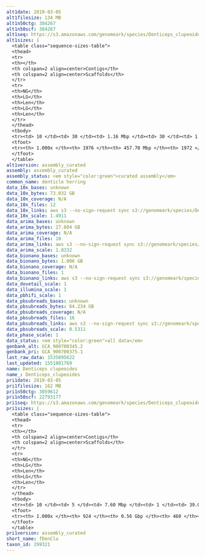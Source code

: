 ```yaml
---
alt1date: 2019-03-05
alt1filesize: 134 MB
alt1n50ctg: 384267
alt1n50scf: 384267
alt1seq: https://s3.amazonaws.com/genomeark/species/Denticeps_clupeoides/fDenClu1/assembly_curated/fDenClu1.alt.cur.20190305.fasta.gz
alt1sizes: |
  <table class="sequence-sizes-table">
  <thead>
  <tr>
  <th></th>
  <th colspan=2 align=center>Contigs</th>
  <th colspan=2 align=center>Scaffolds</th>
  </tr>
  <tr>
  <th>NG</th>
  <th>LG</th>
  <th>Len</th>
  <th>LG</th>
  <th>Len</th>
  </tr>
  </thead>
  <tbody>
  <tr><td> 10 </td><td> 30 </td><td> 1.16 Mbp </td><td> 30 </td><td> 1.16 Mbp </td></tr>  <tr><td> 20 </td><td> 79 </td><td> 0.80 Mbp </td><td> 79 </td><td> 0.80 Mbp </td></tr>  <tr><td> 30 </td><td> 146 </td><td> 0.61 Mbp </td><td> 146 </td><td> 0.61 Mbp </td></tr>  <tr><td> 40 </td><td> 229 </td><td> 0.50 Mbp </td><td> 229 </td><td> 0.50 Mbp </td></tr>  <tr style="background-color:#cccccc;"><td> 50 </td><td> 333 </td><td> 0.38 Mbp </td><td> 333 </td><td> 0.38 Mbp </td></tr>  <tr><td> 60 </td><td> 465 </td><td> 0.31 Mbp </td><td> 465 </td><td> 0.31 Mbp </td></tr>  <tr><td> 70 </td><td> 630 </td><td> 0.24 Mbp </td><td> 630 </td><td> 0.24 Mbp </td></tr>  <tr><td> 80 </td><td> 848 </td><td> 0.18 Mbp </td><td> 848 </td><td> 0.18 Mbp </td></tr>  <tr><td> 90 </td><td> 1159 </td><td> 0.12 Mbp </td><td> 1158 </td><td> 0.12 Mbp </td></tr>  <tr><td> 100 </td><td> 1975 </td><td> 164  bp </td><td> 1971 </td><td> 191  bp </td></tr>  </tbody>
  <tfoot>
  <tr><th> 1.000x </th><th> 1976 </th><th> 457.70 Mbp </th><th> 1972 </th><th> 457.70 Mbp </th></tr>
  </tfoot>
  </table>
alt1version: assembly_curated
assembly: assembly_curated
assembly_status: <em style="color:green">curated assembly</em>
common_name: denticle herring
data_10x_bases: unknown
data_10x_bytes: 73.032 GB
data_10x_coverage: N/A
data_10x_files: 12
data_10x_links: aws s3 --no-sign-request sync s3://genomeark/species/Denticeps_clupeoides/fDenClu1/genomic_data/10x/ .<br>
data_10x_scale: 1.4911
data_arima_bases: unknown
data_arima_bytes: 27.804 GB
data_arima_coverage: N/A
data_arima_files: 10
data_arima_links: aws s3 --no-sign-request sync s3://genomeark/species/Denticeps_clupeoides/fDenClu1/genomic_data/arima/ .<br>
data_arima_scale: 1.8332
data_bionano_bases: unknown
data_bionano_bytes: 1.006 GB
data_bionano_coverage: N/A
data_bionano_files: 1
data_bionano_links: aws s3 --no-sign-request sync s3://genomeark/species/Denticeps_clupeoides/fDenClu1/genomic_data/bionano/ .<br>
data_dovetail_scale: 1
data_illumina_scale: 1
data_pbhifi_scale: 1
data_pbsubreads_bases: unknown
data_pbsubreads_bytes: 64.234 GB
data_pbsubreads_coverage: N/A
data_pbsubreads_files: 16
data_pbsubreads_links: aws s3 --no-sign-request sync s3://genomeark/species/Denticeps_clupeoides/fDenClu1/genomic_data/pacbio/ . --exclude "*ccs.bam*"<br>
data_pbsubreads_scale: 0.5311
data_phase_scale: 1
data_status: <em style="color:green">all data</em>
genbank_alt: GCA_900700345.2
genbank_pri: GCA_900700375.1
last_raw_data: 1535895622
last_updated: 1551801769
name: Denticeps clupeoides
name_: Denticeps_clupeoides
pri1date: 2019-03-05
pri1filesize: 162 MB
pri1n50ctg: 3059612
pri1n50scf: 22793177
pri1seq: https://s3.amazonaws.com/genomeark/species/Denticeps_clupeoides/fDenClu1/assembly_curated/fDenClu1.pri.cur.20190305.fasta.gz
pri1sizes: |
  <table class="sequence-sizes-table">
  <thead>
  <tr>
  <th></th>
  <th colspan=2 align=center>Contigs</th>
  <th colspan=2 align=center>Scaffolds</th>
  </tr>
  <tr>
  <th>NG</th>
  <th>LG</th>
  <th>Len</th>
  <th>LG</th>
  <th>Len</th>
  </tr>
  </thead>
  <tbody>
  <tr><td> 10 </td><td> 5 </td><td> 7.60 Mbp </td><td> 1 </td><td> 39.02 Mbp </td></tr>  <tr><td> 20 </td><td> 14 </td><td> 6.22 Mbp </td><td> 2 </td><td> 36.91 Mbp </td></tr>  <tr><td> 30 </td><td> 24 </td><td> 4.99 Mbp </td><td> 4 </td><td> 34.21 Mbp </td></tr>  <tr><td> 40 </td><td> 36 </td><td> 3.91 Mbp </td><td> 6 </td><td> 25.34 Mbp </td></tr>  <tr style="background-color:#cccccc;"><td> 50 </td><td> 52 </td><td style="background-color:#88ff88;"> 3.06 Mbp </td><td> 8 </td><td style="background-color:#88ff88;"> 22.79 Mbp </td></tr>  <tr><td> 60 </td><td> 74 </td><td> 2.25 Mbp </td><td> 11 </td><td> 22.54 Mbp </td></tr>  <tr><td> 70 </td><td> 105 </td><td> 1.57 Mbp </td><td> 14 </td><td> 21.43 Mbp </td></tr>  <tr><td> 80 </td><td> 150 </td><td> 0.94 Mbp </td><td> 16 </td><td> 20.35 Mbp </td></tr>  <tr><td> 90 </td><td> 261 </td><td> 0.25 Mbp </td><td> 19 </td><td> 19.30 Mbp </td></tr>  <tr><td> 100 </td><td> 923 </td><td> 193  bp </td><td> 459 </td><td> 8.88 Kbp </td></tr>  </tbody>
  <tfoot>
  <tr><th> 1.000x </th><th> 924 </th><th> 0.56 Gbp </th><th> 460 </th><th> 0.57 Gbp </th></tr>
  </tfoot>
  </table>
pri1version: assembly_curated
short_name: fDenClu
taxon_id: 299321
---
```

